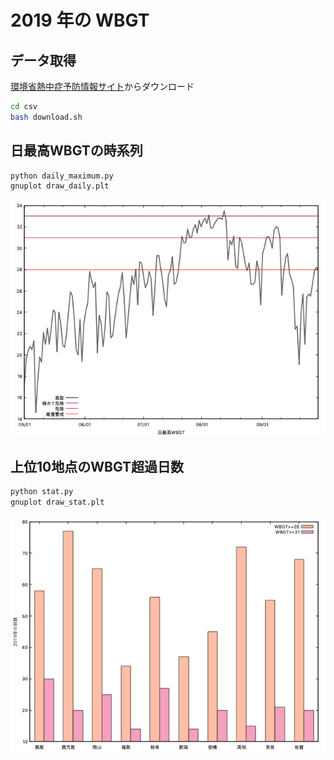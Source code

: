 # 2019 年の WBGT

## データ取得
[環境省熱中症予防情報サイト](https://www.wbgt.env.go.jp/)からダウンロード
```bash
cd csv
bash download.sh
```

## 日最高WBGTの時系列

```bash
python daily_maximum.py
gnuplot draw_daily.plt
```

![2019年鳥取の日最高WBGT](image/wbgt_daily_69112_2019.png)

## 上位10地点のWBGT超過日数

```bash
python stat.py
gnuplot draw_stat.plt
```

![2019年各地点の超過日数](image/wbgt_stat_2019.png)
